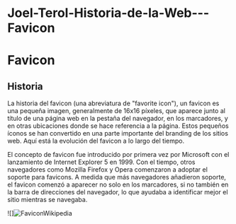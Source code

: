 # Joel-Terol-Historia-de-la-Web---Favicon

# Favicon

## Historia

La historia del favicon (una abreviatura de "favorite icon"), un favicon es una pequeña imagen, generalmente de 16x16 píxeles, que aparece junto al título de una página web en la pestaña del navegador, en los marcadores, y en otras ubicaciones donde se hace referencia a la página. Estos pequeños íconos se han convertido en una parte importante del branding de los sitios web. Aquí está la evolución del favicon a lo largo del tiempo.

El concepto de favicon fue introducido por primera vez por Microsoft con el lanzamiento de Internet Explorer 5 en 1999.
Con el tiempo, otros navegadores como Mozilla Firefox y Opera comenzaron a adoptar el soporte para favicons. 
A medida que más navegadores añadieron soporte, el favicon comenzó a aparecer no solo en los marcadores, si no también en la barra de direcciones del navegador, lo que ayudaba a identificar mejor el sitio mientras se navegaba.

![]![FaviconWikipedia](https://github.com/user-attachments/assets/3d5d8dba-dc44-45ad-9b09-548084f6b212)
